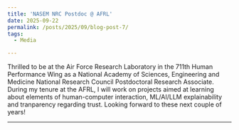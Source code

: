 ```yaml
---
title: 'NASEM NRC Postdoc @ AFRL'
date: 2025-09-22
permalink: /posts/2025/09/blog-post-7/
tags:
  - Media

---
```


Thrilled to be at the Air Force Research Laboratory in the 711th Human Performance Wing as a National Academy of Sciences, Engineering and Medicine National Research Council Postdoctoral Research Associate. During my tenure at the AFRL, I will work on projects aimed at learning about elements of human-computer interaction, ML/AI/LLM explainability and tranparency regarding trust. Looking forward to these next couple of years!

------
